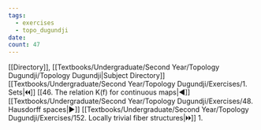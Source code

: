 ```yaml
---
tags:
  - exercises
  - topo_dugundji
date: 
count: 47
---
```

[[Directory]], [[Textbooks/Undergraduate/Second Year/Topology Dugundji/Topology Dugundji|Subject Directory]]
[[Textbooks/Undergraduate/Second Year/Topology Dugundji/Exercises/1. Sets|🞀🞀]] [[46. The relation K(f) for continuous maps|◀]] [[Textbooks/Undergraduate/Second Year/Topology Dugundji/Exercises/48. Hausdorff spaces|▶]] [[Textbooks/Undergraduate/Second Year/Topology Dugundji/Exercises/152. Locally trivial fiber structures|🞂🞂]]
1. 